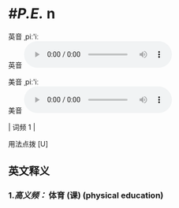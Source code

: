 # ***\#P.E.*** n
英音 ˌpiː'iː  
英音
<audio src="./media/pe-B.aac" controls="controls"></audio>

美音 ˌpiː'iː  
美音
<audio src="./media/P.E..aac" controls="controls"></audio>



| 词频 1 |  

用法点拨  [U]

英文释义
---
### 1.*高义频：* **体育 (课) (physical education)**  


